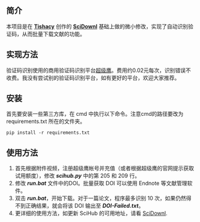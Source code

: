 ## 简介

本项目是在 **[Tishacy](https://github.com/Tishacy)** 创作的 **[SciDownl](https://github.com/Tishacy/SciDownl)** 基础上做的微小修改，实现了自动识别验证码，从而批量下载文献的功能。



## 实现方法

验证码识别使用的商用验证码识别平台[超级鹰](https://www.chaojiying.com/price.html)。费用约0.02元每次，识别错误不收费。我没有尝试别的验证码识别平台，如有更好的平台，欢迎大家推荐。



## 安装

首先要安装一些第三方库，在 cmd 中执行以下命令。注意cmd的路径要改为 requirements.txt 所在的文件夹。

`pip install -r requirements.txt `



## 使用方法

1. 首先根据附件视频，注册超级鹰帐号并充值（或者根据超级鹰的官网提示获取试用额度），修改 ***scihub.py*** 中的第 205 和 209 行。
2. 修改 ***run.bat*** 文件中的DOI。批量获取 DOI 可以使用 Endnote 等文献管理软件。
3. 双击 ***run.bat***，开始下载。对于一篇论文，程序最多识别 10 次，如果仍然得不到正确结果，就会将该 DOI 输出至 ***DOI-Failed.txt***。
4. 更详细的使用方法，如更新 SciHub 的可用地址，请看 [SciDownl](https://github.com/Tishacy/SciDownl).

